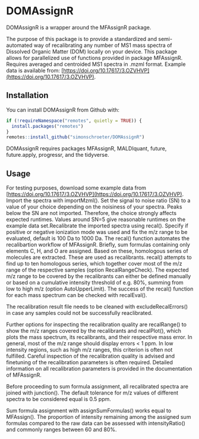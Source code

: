 # DOMAssignR
DOMAssignR is a wrapper around the MFAssignR package.

The purpose of this package is to provide a standardized and semi-automated way of recalibrating any number of MS1 mass spectra of Dissolved Organic Matter (DOM) locally on your device. This package allows for parallelized use of functions provided in package MFAssignR. Requires averaged and centroided MS1 spectra in .mzml format. Example data is available from: [https://doi.org/10.17617/3.OZVHVP](https://doi.org/10.17617/3.OZVHVP).

## Installation
You can install DOMAssignR from Github with:
```R
if (!requireNamespace("remotes", quietly = TRUE)) {
  install.packages("remotes")
}
remotes::install_github("simonschroeter/DOMAssignR")
```
DOMAssignR requires packages MFAssignR, MALDIquant, future, future.apply, progressr, and the tidyverse.

## Usage
For testing purposes, download some example data from [https://doi.org/10.17617/3.OZVHVP](https://doi.org/10.17617/3.OZVHVP). Import the spectra with importMzml(). Set the signal to noise ratio (SN) to a value of your choice depending on the noisiness of your spectra. Peaks below the SN are not imported. Therefore, the choice strongly affects expected runtimes. Values around SN=5 give reasonable runtimes on the example data set.Recalibrate the imported spectra using recal(). Specify if positive or negative ionization mode was used and fix the m/z range to be evaluated, default is 100 Da to 1000 Da. The recal() function automates the recalibartion workflow of MFAssignR. Briefly, sum formulas containing only elements C, H, and O are assigned. Based on these, homologous series of molecules are extracted. These are used as recalibrants. recal() attempts to find up to ten homologous series, which together cover most of the m/z range of the respective samples (option RecalRangeCheck). The expected m/z range to be covered by the recalibrants can either be defined manually or based on a cumulative intensity threshold of e.g. 80%, summing from low to high m/z (option AutoUpperLimit). The success of the recal() function for each mass spectrum can be checked with recalEval().

The recalibration result file needs to be cleaned with excludeRecalErrors() in case any samples could not be successfully reaclibrated.

Further options for inspecting the recalibration quality are recalRange() to show the m/z ranges covered by the recalibrants and recalPlot(), which plots the mass spectrum, its recalibrants, and their respective mass error. In general, most of the m/z range should display errors < 1 ppm. In low intensity regions, such as high m/z ranges, this criterion is often not fulfilled. Careful inspection of the recalibration quality is advised and finetuning of the recalibration parameters is often required. Detailed information on all recalibration parameters is provided in the documentation of MFAssignR.

Before proceeding to sum formula assignment, all recalibrated spectra are joined with junction(). The default tolerance for m/z values of different spectra to be considered equal is 0.5 ppm.

Sum formula assignment with assignSumFormulas() works equal to MFAssign(). The proportion of intensity remaining among the assigned sum formulas compared to the raw data can be assessed with intensityRatio() and commonly ranges between 60 and 80%.
